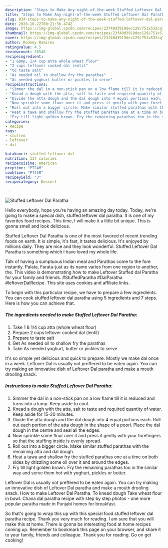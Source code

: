 ```yaml
---
description: "Steps to Make Any-night-of-the-week Stuffed Leftover Dal Paratha"
title: "Steps to Make Any-night-of-the-week Stuffed Leftover Dal Paratha"
slug: 834-steps-to-make-any-night-of-the-week-stuffed-leftover-dal-paratha
date: 2020-10-22T00:21:56.474Z
image: https://img-global.cpcdn.com/recipes/23f40d3919dec129/751x532cq70/stuffed-leftover-dal-paratha-recipe-main-photo.jpg
thumbnail: https://img-global.cpcdn.com/recipes/23f40d3919dec129/751x532cq70/stuffed-leftover-dal-paratha-recipe-main-photo.jpg
cover: https://img-global.cpcdn.com/recipes/23f40d3919dec129/751x532cq70/stuffed-leftover-dal-paratha-recipe-main-photo.jpg
author: Rodney Ramirez
ratingvalue: 4.5
reviewcount: 26548
recipeingredient:
- "1 &amp; 1/4 cup atta whole wheat flour"
- "2 cups leftover cooked dal lentil"
- "to taste salt"
- "As needed oil to shallow fry the parathas"
- "As needed yoghurt butter or pickles to serve"
recipeinstructions:
- "Simmer the dal in a non-stick pan on a low flame till it is reduced and turns into a lump. Keep aside to cool."
- "Knead a dough with the atta, salt to taste and required quantity of water. Keep aside for 15-20 minutes."
- "Divide the atta dough and the dal dough into 4 equal portions each. Roll out each portion of the atta dough in the shape of a poori. Place the dal dough in the centre and seal all the edges."
- "Now sprinkle some flour over it and press it gently with your forefingers so that the stuffing inside is evenly spread."
- "Roll out into a bigger circle. Make similar stuffed parathas with the remaining atta and dal dough."
- "Heat a tawa and shallow fry the stuffed parathas one at a time on both sides by drizzling some oil over it and around the edges."
- "Fry till light golden brown. Fry the remaining parathas too in the similar way and serve them hot with yoghurt, pickles or butter."
categories:
- Recipe
tags:
- stuffed
- leftover
- dal

katakunci: stuffed leftover dal 
nutrition: 137 calories
recipecuisine: American
preptime: "PT24M"
cooktime: "PT45M"
recipeyield: "3"
recipecategory: Dessert

---
```



![Stuffed Leftover Dal Paratha](https://img-global.cpcdn.com/recipes/23f40d3919dec129/751x532cq70/stuffed-leftover-dal-paratha-recipe-main-photo.jpg)

Hello everybody, hope you're having an amazing day today. Today, we're going to make a special dish, stuffed leftover dal paratha. It is one of my favorites food recipes. This time, I will make it a little bit unique. This is gonna smell and look delicious.

Stuffed Leftover Dal Paratha is one of the most favored of recent trending foods on earth. It is simple, it's fast, it tastes delicious. It's enjoyed by millions daily. They are nice and they look wonderful. Stuffed Leftover Dal Paratha is something which I have loved my whole life.

Talk of having a sumptuous Indian meal and Parathas come to the fore instantly. Palata, Farata-just as its name varies from one region to another, the. This video is demonstrating how to make Leftover Stuffed dal Paratha for your family and friends. #StuffedParatha #DalParatha #leftoverDalRecipe. This site uses cookies and affiliate links.


To begin with this particular recipe, we have to prepare a few ingredients. You can cook stuffed leftover dal paratha using 5 ingredients and 7 steps. Here is how you can achieve that.

<!--inarticleads1-->

##### The ingredients needed to make Stuffed Leftover Dal Paratha:

1. Take 1 &amp; 1/4 cup atta (whole wheat flour)
1. Prepare 2 cups leftover cooked dal (lentil)
1. Prepare to taste salt
1. Get As needed oil to shallow fry the parathas
1. Take As needed yoghurt, butter or pickles to serve


It&#39;s so simple yet delicious and quick to prepare. Mostly we make dal once in a week. Leftover Dal is usually not preffered to be eaten again. You can try making an innovative dish of Leftover Dal paratha and make a mouth drooling snack. 

<!--inarticleads2-->

##### Instructions to make Stuffed Leftover Dal Paratha:

1. Simmer the dal in a non-stick pan on a low flame till it is reduced and turns into a lump. Keep aside to cool.
1. Knead a dough with the atta, salt to taste and required quantity of water. Keep aside for 15-20 minutes.
1. Divide the atta dough and the dal dough into 4 equal portions each. Roll out each portion of the atta dough in the shape of a poori. Place the dal dough in the centre and seal all the edges.
1. Now sprinkle some flour over it and press it gently with your forefingers so that the stuffing inside is evenly spread.
1. Roll out into a bigger circle. Make similar stuffed parathas with the remaining atta and dal dough.
1. Heat a tawa and shallow fry the stuffed parathas one at a time on both sides by drizzling some oil over it and around the edges.
1. Fry till light golden brown. Fry the remaining parathas too in the similar way and serve them hot with yoghurt, pickles or butter.


Leftover Dal is usually not preffered to be eaten again. You can try making an innovative dish of Leftover Dal paratha and make a mouth drooling snack. How to make Leftover Dal Paratha. To knead dough Take wheat flour in bowl. Chana dal paratha recipe with step by step photos - one more popular paratha made in Punjabi homes for breakfast. 

So that's going to wrap this up with this special food stuffed leftover dal paratha recipe. Thank you very much for reading. I am sure that you will make this at home. There is gonna be interesting food at home recipes coming up. Remember to bookmark this page on your browser, and share it to your family, friends and colleague. Thank you for reading. Go on get cooking!
